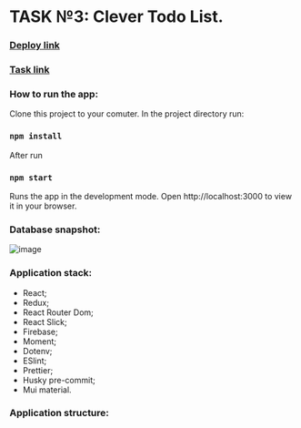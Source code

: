 # TASK №3: Clever Todo List.

### [Deploy link](https://doritozbae-todo.netlify.app/)
### [Task link](https://docs.google.com/document/d/1heFuihWrsw14bCpUdr6fla9ysqE6IrsobSMKAOpBiKA/edit#)


### **How to run the app:**

Clone this project to your comuter.
In the project directory run:
### `npm install`

After run 
### `npm start` 

Runs the app in the development mode. Open http://localhost:3000 to view it in your browser.


### **Database snapshot:**
![image](https://user-images.githubusercontent.com/87154042/211302190-cba689d1-103e-4ce1-9fd4-c4cd8135c785.png)


### **Application stack:**
 - React;
 - Redux; 
 - React Router Dom;
 - React Slick;
 - Firebase;
 - Moment;
 - Dotenv;
 - ESlint;
 - Prettier;
 - Husky pre-commit;
 - Mui material. 
 
 
 ### **Application structure:**

